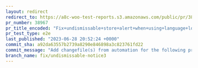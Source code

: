 ```yaml
---
layout: redirect
redirect_to: https://a8c-woo-test-reports.s3.amazonaws.com/public/pr/38967/e2e/index.html
pr_number: 38967
pr_title_encoded: "Fix+undismissable+store+alert+when+using+language+localization"
pr_test_type: e2e
last_published: "2023-06-28 20:52:24 +0000"
commit_sha: a92da63557b2739a8290e846898a3c823761fd22
commit_message: "Add changefile(s) from automation for the following project(s): wooco…"
branch_name: fix/undismissable-notice3
---
```

